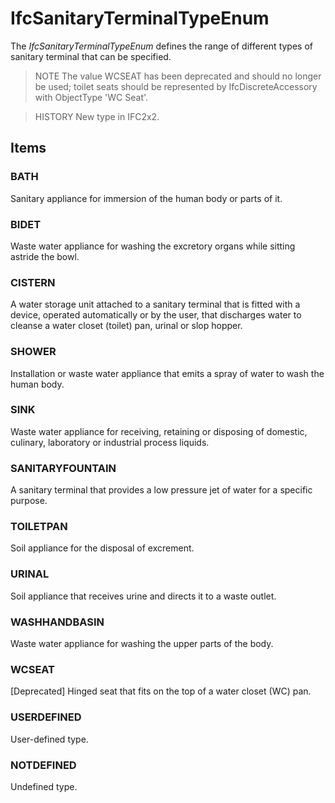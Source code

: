 # IfcSanitaryTerminalTypeEnum

The _IfcSanitaryTerminalTypeEnum_ defines the range of different types of sanitary terminal that can be specified.

> NOTE The value WCSEAT has been deprecated and should no longer be used; toilet seats should be represented by IfcDiscreteAccessory with ObjectType 'WC Seat'.

> HISTORY New type in IFC2x2.

## Items

### BATH
Sanitary appliance for immersion of the human body or parts of it.

### BIDET
Waste water appliance for washing the excretory organs while sitting astride the bowl.

### CISTERN
A water storage unit attached to a sanitary terminal that is fitted with a device, operated automatically or by the user, that discharges water to cleanse a water closet (toilet) pan, urinal or slop hopper.

### SHOWER
Installation or waste water appliance that emits a spray of water to wash the human body.

### SINK
Waste water appliance for receiving, retaining or disposing of domestic, culinary, laboratory or industrial process liquids.

### SANITARYFOUNTAIN
A sanitary terminal that provides a low pressure jet of water for a specific purpose.

### TOILETPAN
Soil appliance for the disposal of excrement.

### URINAL
Soil appliance that receives urine and directs it to a waste outlet.

### WASHHANDBASIN
Waste water appliance for washing the upper parts of the body.

### WCSEAT
[Deprecated] Hinged seat that fits on the top of a water closet (WC) pan.

### USERDEFINED
User-defined type.

### NOTDEFINED
Undefined type.
